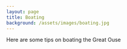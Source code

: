 ```yaml
---
layout: page
title: Boating
background: /assets/images/boating.jpg
---
```


Here are some tips on boating the Great Ouse

